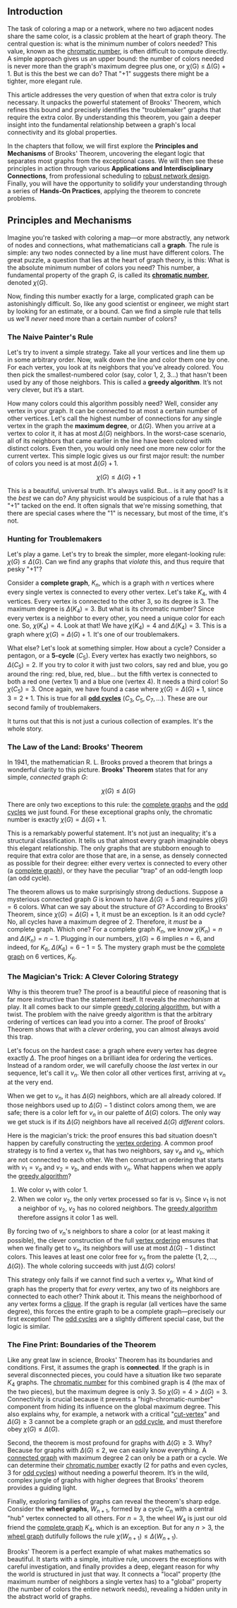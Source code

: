 ## Introduction
The task of coloring a map or a network, where no two adjacent nodes share the same color, is a classic problem at the heart of graph theory. The central question is: what is the minimum number of colors needed? This value, known as the [chromatic number](@article_id:273579), is often difficult to compute directly. A simple approach gives us an upper bound: the number of colors needed is never more than the graph's maximum degree plus one, or χ(G) ≤ Δ(G) + 1. But is this the best we can do? That "+1" suggests there might be a tighter, more elegant rule.

This article addresses the very question of when that extra color is truly necessary. It unpacks the powerful statement of Brooks' Theorem, which refines this bound and precisely identifies the "troublemaker" graphs that require the extra color. By understanding this theorem, you gain a deeper insight into the fundamental relationship between a graph's local connectivity and its global properties.

In the chapters that follow, we will first explore the **Principles and Mechanisms** of Brooks' Theorem, uncovering the elegant logic that separates most graphs from the exceptional cases. We will then see these principles in action through various **Applications and Interdisciplinary Connections**, from professional scheduling to [robust network design](@article_id:267358). Finally, you will have the opportunity to solidify your understanding through a series of **Hands-On Practices**, applying the theorem to concrete problems.

## Principles and Mechanisms

Imagine you're tasked with coloring a map—or more abstractly, any network of nodes and connections, what mathematicians call a **graph**. The rule is simple: any two nodes connected by a line must have different colors. The great puzzle, a question that lies at the heart of graph theory, is this: What is the absolute minimum number of colors you need? This number, a fundamental property of the graph $G$, is called its **[chromatic number](@article_id:273579)**, denoted $\chi(G)$.

Now, finding this number exactly for a large, complicated graph can be astonishingly difficult. So, like any good scientist or engineer, we might start by looking for an estimate, or a bound. Can we find a simple rule that tells us we'll *never* need more than a certain number of colors?

### The Naive Painter's Rule
Let's try to invent a simple strategy. Take all your vertices and line them up in some arbitrary order. Now, walk down the line and color them one by one. For each vertex, you look at its neighbors that you've already colored. You then pick the smallest-numbered color (say, color 1, 2, 3...) that hasn't been used by any of those neighbors. This is called a **greedy algorithm**. It’s not very clever, but it’s a start.

How many colors could this algorithm possibly need? Well, consider any vertex in your graph. It can be connected to at most a certain number of other vertices. Let's call the highest number of connections for any single vertex in the graph the **maximum degree**, or $\Delta(G)$. When you arrive at a vertex to color it, it has at most $\Delta(G)$ neighbors. In the worst-case scenario, all of its neighbors that came earlier in the line have been colored with distinct colors. Even then, you would only need one more new color for the current vertex. This simple logic gives us our first major result: the number of colors you need is at most $\Delta(G) + 1$.

$$ \chi(G) \le \Delta(G) + 1 $$

This is a beautiful, universal truth. It's always valid. But... is it any good? Is it the *best* we can do? Any physicist would be suspicious of a rule that has a "+1" tacked on the end. It often signals that we're missing something, that there are special cases where the "1" is necessary, but most of the time, it's not.

### Hunting for Troublemakers
Let's play a game. Let's try to break the simpler, more elegant-looking rule: $\chi(G) \le \Delta(G)$. Can we find any graphs that *violate* this, and thus require that pesky "+1"?

Consider a **complete graph**, $K_n$, which is a graph with $n$ vertices where every single vertex is connected to every other vertex. Let's take $K_4$, with 4 vertices. Every vertex is connected to the other 3, so its degree is 3. The maximum degree is $\Delta(K_4) = 3$. But what is its chromatic number? Since every vertex is a neighbor to every other, you need a unique color for each one. So, $\chi(K_4) = 4$. Look at that! We have $\chi(K_4) = 4$ and $\Delta(K_4) = 3$. This is a graph where $\chi(G) = \Delta(G) + 1$. It's one of our troublemakers.

What else? Let's look at something simpler. How about a cycle? Consider a pentagon, or a **5-cycle** ($C_5$). Every vertex has exactly two neighbors, so $\Delta(C_5) = 2$. If you try to color it with just two colors, say red and blue, you go around the ring: red, blue, red, blue... but the fifth vertex is connected to both a red one (vertex 1) and a blue one (vertex 4). It needs a third color! So $\chi(C_5) = 3$. Once again, we have found a case where $\chi(G) = \Delta(G) + 1$, since $3 = 2+1$. This is true for all **[odd cycles](@article_id:270793)** ($C_3, C_5, C_7, \dots$). These are our second family of troublemakers.

It turns out that this is not just a curious collection of examples. It's the whole story.

### The Law of the Land: Brooks' Theorem
In 1941, the mathematician R. L. Brooks proved a theorem that brings a wonderful clarity to this picture. **Brooks' Theorem** states that for any simple, *connected* graph $G$:

$$ \chi(G) \le \Delta(G) $$

There are only two exceptions to this rule: the [complete graphs](@article_id:265989) and the [odd cycles](@article_id:270793) we just found. For these exceptional graphs only, the chromatic number is exactly $\chi(G) = \Delta(G) + 1$.

This is a remarkably powerful statement. It's not just an inequality; it's a structural classification. It tells us that almost every graph imaginable obeys this elegant relationship. The only graphs that are stubborn enough to require that extra color are those that are, in a sense, as densely connected as possible for their degree: either every vertex is connected to every other (a [complete graph](@article_id:260482)), or they have the peculiar "trap" of an odd-length loop (an odd cycle).

The theorem allows us to make surprisingly strong deductions. Suppose a mysterious connected graph $G$ is known to have $\Delta(G) = 5$ and requires $\chi(G) = 6$ colors. What can we say about the structure of $G$? According to Brooks' Theorem, since $\chi(G) = \Delta(G) + 1$, it must be an exception. Is it an odd cycle? No, all cycles have a maximum degree of 2. Therefore, it *must* be a complete graph. Which one? For a complete graph $K_n$, we know $\chi(K_n) = n$ and $\Delta(K_n) = n-1$. Plugging in our numbers, $\chi(G) = 6$ implies $n=6$, and indeed, for $K_6$, $\Delta(K_6) = 6-1=5$. The mystery graph must be the [complete graph](@article_id:260482) on 6 vertices, $K_6$.

### The Magician's Trick: A Clever Coloring Strategy

Why is this theorem true? The proof is a beautiful piece of reasoning that is far more instructive than the statement itself. It reveals the *mechanism* at play. It all comes back to our simple [greedy coloring algorithm](@article_id:263958), but with a twist. The problem with the naive greedy algorithm is that the arbitrary ordering of vertices can lead you into a corner. The proof of Brooks' Theorem shows that with a *clever* ordering, you can almost always avoid this trap.

Let's focus on the hardest case: a graph where every vertex has degree exactly $\Delta$. The proof hinges on a brilliant idea for ordering the vertices. Instead of a random order, we will carefully choose the *last* vertex in our sequence, let's call it $v_n$. We then color all other vertices first, arriving at $v_n$ at the very end.

When we get to $v_n$, it has $\Delta(G)$ neighbors, which are all already colored. If those neighbors used up to $\Delta(G)-1$ distinct colors among them, we are safe; there is a color left for $v_n$ in our palette of $\Delta(G)$ colors. The only way we get stuck is if its $\Delta(G)$ neighbors have all received $\Delta(G)$ *different* colors.

Here is the magician's trick: the proof ensures this bad situation doesn't happen by carefully constructing the [vertex ordering](@article_id:261259). A common proof strategy is to find a vertex $v_n$ that has two neighbors, say $v_a$ and $v_b$, which are not connected to each other. We then construct an ordering that starts with $v_1 = v_a$ and $v_2 = v_b$, and ends with $v_n$. What happens when we apply the [greedy algorithm](@article_id:262721)?
1. We color $v_1$ with color 1.
2. When we color $v_2$, the only vertex processed so far is $v_1$. Since $v_1$ is not a neighbor of $v_2$, $v_2$ has no colored neighbors. The [greedy algorithm](@article_id:262721) therefore assigns it color 1 as well.

By forcing two of $v_n$'s neighbors to share a color (or at least making it possible), the clever construction of the full [vertex ordering](@article_id:261259) ensures that when we finally get to $v_n$, its neighbors will use at most $\Delta(G)-1$ distinct colors. This leaves at least one color free for $v_n$ from the palette $\{1, 2, \dots, \Delta(G)\}$. The whole coloring succeeds with just $\Delta(G)$ colors!

This strategy only fails if we cannot find such a vertex $v_n$. What kind of graph has the property that for *every* vertex, any two of its neighbors are connected to each other? Think about it. This means the neighborhood of any vertex forms a [clique](@article_id:275496). If the graph is regular (all vertices have the same degree), this forces the entire graph to be a complete graph—precisely our first exception! The [odd cycles](@article_id:270793) are a slightly different special case, but the logic is similar.

### The Fine Print: Boundaries of the Theorem

Like any great law in science, Brooks' Theorem has its boundaries and conditions. First, it assumes the graph is **connected**. If the graph is in several disconnected pieces, you could have a situation like two separate $K_4$ graphs. The [chromatic number](@article_id:273579) for this combined graph is 4 (the max of the two pieces), but the maximum degree is only 3. So $\chi(G) = 4 > \Delta(G) = 3$. Connectivity is crucial because it prevents a "high-chromatic-number" component from hiding its influence on the global maximum degree. This also explains why, for example, a network with a critical "[cut-vertex](@article_id:260447)" and $\Delta(G) \ge 3$ cannot be a complete graph or an [odd cycle](@article_id:271813), and must therefore obey $\chi(G) \le \Delta(G)$.

Second, the theorem is most profound for graphs with $\Delta(G) \ge 3$. Why? Because for graphs with $\Delta(G) \le 2$, we can easily know everything. A [connected graph](@article_id:261237) with maximum degree 2 can only be a path or a cycle. We can determine their [chromatic number](@article_id:273579) exactly (2 for paths and even cycles, 3 for [odd cycles](@article_id:270793)) without needing a powerful theorem. It’s in the wild, complex jungle of graphs with higher degrees that Brooks' theorem provides a guiding light.

Finally, exploring families of graphs can reveal the theorem's sharp edge. Consider the **wheel graphs**, $W_{n+1}$, formed by a cycle $C_n$ with a central "hub" vertex connected to all others. For $n=3$, the wheel $W_4$ is just our old friend the [complete graph](@article_id:260482) $K_4$, which is an exception. But for any $n > 3$, the [wheel graph](@article_id:271392) dutifully follows the rule $\chi(W_{n+1}) \le \Delta(W_{n+1})$.

Brooks' Theorem is a perfect example of what makes mathematics so beautiful. It starts with a simple, intuitive rule, uncovers the exceptions with careful investigation, and finally provides a deep, elegant reason for why the world is structured in just that way. It connects a "local" property (the maximum number of neighbors a single vertex has) to a "global" property (the number of colors the entire network needs), revealing a hidden unity in the abstract world of graphs.